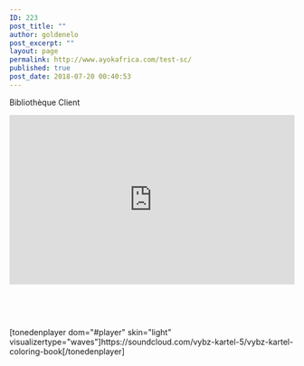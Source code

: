 ```yaml
---
ID: 223
post_title: ""
author: goldenelo
post_excerpt: ""
layout: page
permalink: http://www.ayokafrica.com/test-sc/
published: true
post_date: 2018-07-20 00:40:53
---
```

Bibliothèque Client
<iframe src="https://w.soundcloud.com/player/?url=https%3A//api.soundcloud.com/playlists/567620514%3Fsecret_token%3Ds-Jn3BJ&amp;color=%23ff5500&amp;auto_play=false&amp;hide_related=false&amp;show_comments=true&amp;show_user=true&amp;show_reposts=false&amp;show_teaser=true&amp;visual=true" width="100%" height="300" frameborder="no" scrolling="yes"></iframe>

&nbsp;

&nbsp;

<div id="player">
</div>
[tonedenplayer dom="#player" skin="light" visualizertype="waves"]https://soundcloud.com/vybz-kartel-5/vybz-kartel-coloring-book[/tonedenplayer]